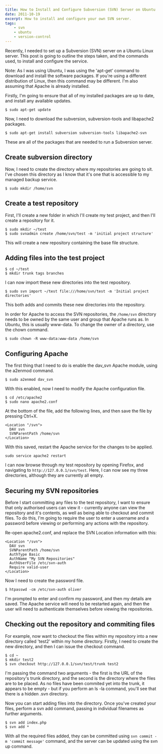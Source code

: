 ```yaml
---
title: How to Install and Configure Subversion (SVN) Server on Ubuntu
date: 2011-10-19
excerpt: How to install and configure your own SVN server.
tags:
    - svn
    - ubuntu
    - version-control
---
```


Recently, I needed to set up a Subversion (SVN) server on a Ubuntu Linux server.
This post is going to outline the steps taken, and the commands used, to install
and configure the service.

Note: As I was using Ubuntu, I was using the 'apt-get' command to download and
install the software packages. If you're using a different distribution of
Linux, then this command may be different. I'm also assuming that Apache is
already installed.

Firstly, I'm going to ensure that all of my installed packages are up to date,
and install any available updates.

```language-bash
$ sudo apt-get update
```

Now, I need to download the subversion, subversion-tools and libapache2
packages.

```language-bash
$ sudo apt-get install subversion subversion-tools libapache2-svn
```

These are all of the packages that are needed to run a Subversion server.

## Create subversion directory

Now, I need to create the directory where my repositories are going to sit. I've
chosen this directory as I know that it's one that is accessible to my managed
backup service.

```language-bash
$ sudo mkdir /home/svn
```

## Create a test repository

First, I'll create a new folder in which I'll create my test project, and then
I'll create a repository for it.

```language-bash
$ sudo mkdir ~/test
$ sudo svnadmin create /home/svn/test -m 'initial project structure'
```

This will create a new repository containing the base file structure.

## Adding files into the test project

```language-bash
$ cd ~/test 
$ mkdir trunk tags branches
```

I can now import these new directories into the test repository.

```language-bash
$ sudo svn import ~/test file:///home/svn/test -m 'Initial project directories'
```

This both adds and commits these new directories into the repository.

In order for Apache to access the SVN repositories, the `/home/svn` directory
needs to be owned by the same user and group that Apache runs as. In Ubuntu,
this is usually www-data. To change the owner of a directory, use the chown
command.

```language-bash
$ sudo chown -R www-data:www-data /home/svn
```

## Configuring Apache

The first thing that I need to do is enable the dav_svn Apache module, using the
a2enmod command.

```language-bash
$ sudo a2enmod dav_svn
```

With this enabled, now I need to modify the Apache configuration file.

```language-bash
$ cd /etc/apache2
$ sudo nano apache2.conf
```

At the bottom of the file, add the following lines, and then save the file by
pressing Ctrl+X.

```language-apacheconf
<Location "/svn">
  DAV svn
  SVNParentPath /home/svn
</Location>
```

With this saved, restart the Apache service for the changes to be applied.

```language-bash
sudo service apache2 restart
```

I can now browse through my test repository by opening Firefox, and navigating
to `http://127.0.0.1/svn/test`. Here, I can now see my three directories,
although they are currently all empty.

## Securing my SVN repositories

Before I start committing any files to the test repository, I want to ensure
that only authorised users can view it - currently anyone can view the
repository and it's contents, as well as being able to checkout and commit
files. To do this, I'm going to require the user to enter a username and a
password before viewing or performing any actions with the repository.

Re-open apache2.conf, and replace the SVN Location information with this:

```language-apacheconf
<Location "/svn">
  DAV svn
  SVNParentPath /home/svn
  AuthType Basic
  AuthName "My SVN Repositories"
  AuthUserFile /etc/svn-auth
  Require valid-user
</Location>
```

Now I need to create the password file.

```language-bash
$ htpasswd -cm /etc/svn-auth oliver
```

I'm prompted to enter and confirm my password, and then my details are saved.
The Apache service will need to be restarted again, and then the user will need
to authenticate themselves before viewing the repositories.

## Checking out the repository and commiting files

For example, now want to checkout the files within my repository into a new
directory called 'test2' within my home directory. Firstly, I need to create the
new directory, and then I can issue the checkout command.

```language-bash
$ cd ~
$ mkdir test2
$ svn checkout http://127.0.0.1/svn/test/trunk test2
```

I'm passing the command two arguments - the first is the URL of the repository's
trunk directory, and the second is the directory where the files are to be
placed. As no files have been commited yet into the trunk, it appears to be
empty - but if you perform an ls -la command, you'll see that there is a hidden
.svn directory.

Now you can start adding files into the directory. Once you've created your
files, perform a svn add command, passing in individual filenames as further
arguments.

```language-bash
$ svn add index.php
$ svn add *
```

With all the required files added, they can be committed using
`svn commit -m 'commit message'` command, and the server can be updated using
the svn up command.
